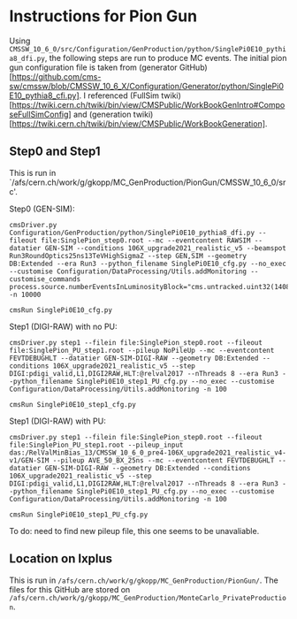 # Instructions for Pion Gun
Using `CMSSW_10_6_0/src/Configuration/GenProduction/python/SinglePi0E10_pythia8_dfi.py`, the following steps are run to produce MC events. The initial pion gun configuration file is taken from (generator GitHub)[https://github.com/cms-sw/cmssw/blob/CMSSW_10_6_X/Configuration/Generator/python/SinglePi0E10_pythia8_cfi.py]. I referenced (FullSim twiki)[https://twiki.cern.ch/twiki/bin/view/CMSPublic/WorkBookGenIntro#ComposeFullSimConfig] and (generation twiki)[https://twiki.cern.ch/twiki/bin/view/CMSPublic/WorkBookGeneration].

## Step0 and Step1
This is run in `/afs/cern.ch/work/g/gkopp/MC_GenProduction/PionGun/CMSSW_10_6_0/src'.

Step0 (GEN-SIM):
```
cmsDriver.py Configuration/GenProduction/python/SinglePi0E10_pythia8_dfi.py --fileout file:SinglePion_step0.root --mc --eventcontent RAWSIM --datatier GEN-SIM --conditions 106X_upgrade2021_realistic_v5 --beamspot Run3RoundOptics25ns13TeVHighSigmaZ --step GEN,SIM --geometry DB:Extended --era Run3 --python_filename SinglePi0E10_cfg.py --no_exec --customise Configuration/DataProcessing/Utils.addMonitoring --customise_commands process.source.numberEventsInLuminosityBlock="cms.untracked.uint32(1408450)" -n 10000

cmsRun SinglePi0E10_cfg.py
```

Step1 (DIGI-RAW) with no PU:
```
cmsDriver.py step1 --filein file:SinglePion_step0.root --fileout file:SinglePion_PU_step1.root --pileup NoPileUp --mc --eventcontent FEVTDEBUGHLT --datatier GEN-SIM-DIGI-RAW --geometry DB:Extended --conditions 106X_upgrade2021_realistic_v5 --step DIGI:pdigi_valid,L1,DIGI2RAW,HLT:@relval2017 --nThreads 8 --era Run3 --python_filename SinglePi0E10_step1_PU_cfg.py --no_exec --customise Configuration/DataProcessing/Utils.addMonitoring -n 100

cmsRun SinglePi0E10_step1_cfg.py
``` 

Step1 (DIGI-RAW) with PU:
``` 
cmsDriver.py step1 --filein file:SinglePion_step0.root --fileout file:SinglePion_PU_step1.root --pileup_input das:/RelValMinBias_13/CMSSW_10_6_0_pre4-106X_upgrade2021_realistic_v4-v1/GEN-SIM --pileup AVE_50_BX_25ns --mc --eventcontent FEVTDEBUGHLT --datatier GEN-SIM-DIGI-RAW --geometry DB:Extended --conditions 106X_upgrade2021_realistic_v5 --step DIGI:pdigi_valid,L1,DIGI2RAW,HLT:@relval2017 --nThreads 8 --era Run3 --python_filename SinglePi0E10_step1_PU_cfg.py --no_exec --customise Configuration/DataProcessing/Utils.addMonitoring -n 100

cmsRun SinglePi0E10_step1_PU_cfg.py
```
To do: need to find new pileup file, this one seems to be unavaliable. 

## Location on lxplus
This is run in `/afs/cern.ch/work/g/gkopp/MC_GenProduction/PionGun/`. The files for this GitHub are stored on `/afs/cern.ch/work/g/gkopp/MC_GenProduction/MonteCarlo_PrivateProduction`.